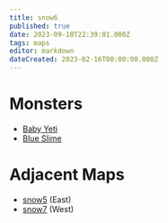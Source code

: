 ```yaml
---
title: snow6
published: true
date: 2023-09-10T22:39:01.000Z
tags: maps
editor: markdown
dateCreated: 2023-02-16T00:00:00.000Z
---
```



# Monsters
 * [Baby Yeti](/monsters/baby-yeti)
 * [Blue Slime](/monsters/blue-slime)

# Adjacent Maps
 * [snow5](/maps/snow5) (East)
 * [snow7](/maps/snow7) (West)
